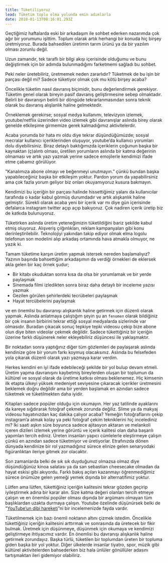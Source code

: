 ```yaml
---
title: Tüketiliyoruz
lead: Tüketim toplu olma yolunda emin adımlarla
date: 2018-01-13T08:16:01.293Z
---
```


Geçtiğimiz haftalarda eski bir arkadaşım ile sohbet ederken nazarımda çok ağır bir yorumunu işittim. Toplum olarak artık herhangi bir konuda hiç birşey üretmiyoruz. Burada bahsedilen üretimin tarım ürünü ya da bir yazılım olması zorunlu değil.

Uzun zamandır, tek taraflı bir bilgi akışı içerisinde olduğumu ve bunu değiştirmek için bir adımda bulunmadığımı farketmemi sağladı bu sohbet.

Peki neler üretebiliriz, üretmemek neden zararlıdır? Tüketmek de bu işin bir parçası değil mi? Sadece tüketiyor olmak çok mu kötü birşey acaba?

Öncelikle tüketim nasıl davranış biçimidir, bunu değerlendirmek gerekiyor. Tüketim genel olarak bireyin pasif davranış geliştirmesine sebep olmaktadır. Belirli bir davranışın belirli bir döngüde tekrarlanmasından sonra teknik olarak bu davranış alışlanlık haline gelmektedir.

Örneklemek gerekirse; sosyal medya kullanımı, televizyon izlemek, youtube/netflix üzerinden video izlemek gibi davranışlar aslında birey olarak genelde etkileşime girmemize gerek kalmadığımız aktivitelerdir.

Acaba yorumda bir hata mı oldu diye tekrar düşündüğümüzde; sosyal mecralar kullanıcı içeriklerinden oluşuyor, youtube’da kullanıcı yorumları dolu diyebilirsiniz. Biraz detaylı baktığımızda içeriklerin çoğunun başka bir kaynaktan (ç)alıntı olması, üretilen yorumların aslında bir katma değerinin olmaması ve artık yazı yazmak yerine sadece emojilerle kendimizi ifade etme çabamız görülüyor.

"Kanalımıza abone olmayı ve beğenmeyi unutmayın.” çünkü bundan başka yapabileceğiniz başka bir etkileşim yoktur. Pardon yorum da yapabilirsiniz ama çok fazla yorum geliyor biz onları okuyamıyoruz kusura bakmayın.

Kendimizi bu içeriğin bir parçası halinde hissettiğimiz yalanı da kullanıcılar tarafında o kadar kabul görmüş durumdadır ve artık alışkanlık haline gelmiştir. Sürekli olarak acaba yeni bir içerik var mı diye gün içerisinde defalarca instagram twitter açıp açıp bakıyoruz. Çok nadiren içerik üretip biz de katkıda bulunuyoruz.

Tüketirken aslında üretim yeteneğimizin tüketildiğini bariz şekilde kabul etmiş oluyoruz. Alışveriş çılğınlıkları, reklam kampanyaları gibi konu derinleştirilebilir. Teknolojiyi yakından takip ediyor olmak elma logolu telefonun son modelini alıp arkadaş ortamında hava atmakla olmuyor, ne yazık ki.

Tamam tüketime karşın üretim yapmak istersek nereden başlamalıyız? Yazının başında bahsettiğim arkadaşımın da verdiği örnekleri de eklersek akla gelen bir kaç örnek şudur;

*   Bir kitabı okuduktan sonra kısa da olsa bir yorumlamak ve bir yerde paylaşmak
*   Sinemada filmi izledikten sonra biraz daha detaylı bir inceleme yazısı yazmak
*   Gezilen görülen şehirlerdeki tecrübeleri paylaşmak
*   Hayat tercübelerini paylaşmak

ve en önemlisi bu davranışı alışkanlık haline getirmek için düzenli olarak yapmak. Aslında anlatmaya çalıştığım şeyin şu an `fenomen` olarak bildiğiniz bir çok insanın birbirini tekrar ettiği sosyal medyalarda sizlerinde var olmasıdır. Buradan çıkacak sonuç tepkiye tepki videosu çekip bize abone olun diye biten videolar çekmek değildir. Sadece tükettiğiniz bir içeriğin üzerine farklı düşünerek neler ekleyebiliriz düşüncesi ile yaklaşmaktır.

Bir noktadan sonra yaptığınız diğer tüm gözlemleri de paylaşarak aslında kendinize göre bir yorum farkı koymuş olacaksınız. Aslında bu felsefeden yola çıkarak düzenli olarak yazı yazmaya karar verdim.

Herkes kendini en iyi ifade edebileceği şekilde bir yol bulup devam etmeli. Üretim yapma davranışını kaybetmiş bireylerden oluşan bir toplumun da kültürel ve sosyal olarak da üretime katkısı olması beklenemez. Hiç kimsenin ilk etapta ülkeyi yüksek medeniyet seviyesine çıkaracak içerikler üretmesini beklemek doğru değildir ama bir yerden başlamak en azından sadece tüketmek ve tüketilmekten daha iyidir.

Kitapları sadece popüler olduğu için okumayın. Her yaz tatilinde ayaklarını da kareye sığdırarak fotoğraf çekmek zorunda değiliz. Slime ya da makyaj videosu hayatınızdan kaç dakika çalıyor acaba? Yemeğin fotoğraflarını çekip instagram’a atmak kolay ya peki fotoğraf çekim tekniklerini hiç incelediniz mi? İki saati aşkın süre boyunca sadece ajitasyon aktaran ve melankoli içeren dizileri izlemek yerine görüntü ve içerik kalitesi olan daha başarılı yapımları tercih ediniz. Üreten insanları yapıcı cümlelerle eleştirmeye çalışın çünkü en azından sadece tüketmiyor ve üretiyorlar. Etrafınızda dönen dünyada kendinize bir rol yazmadığınız sürece elinize gelen senaryodaki figüranlıktan ileriye gitmek zor olacaktır.

Son zamanlarda belki de sık sık duyduğunuz olmazsa olmaz diye düşündüğünüz kinoa salatası ya da san sebastian cheesecake olmadan da hayat eskisi gibi akıyordu. Farklı bakış açıları kazanmayı öğrenmediğimiz sürece önümüze gelen yemeği yemek dışında bir alternatifimiz yoktur.

Lütfen ama lütfen, tükettiğiniz içeriğin kalitesini tekrar gözden geçirip iyileştirmek adına bir karar alın. Size katma değeri olanları tercih etmeye çalışın ve en önemlisi popüler olması dışında bir argümanı olmayan tüm başlıklardan uzakta durmaya çalışın. Youtube özelinde düşünürsek belki de "[YouTube’un dibi hareketi](https://www.youtube.com/watch?v=5guS-TtJq9Y)”ni bir incelemenizde fayda vardır.

Tüketilmemek için bazı önemli noktanın altını çizmek istedim. Öncelikle tükettiğiniz içeriğin kalitesini arttırmak ve sonrasında da üretecek bir fikir bulmak. Üretmek için düşünmeye, düşünmek için okumaya ve kendimizi geliştirmeye ihtiyacımız vardır. En önemlisi bu davranışı alışkanlık haline getirmek zorundayız. Başka türlü, tüketilen bir toplumdan üreten bir topluma giden başka bir yol yoktur. Diğer ülkelerde insanlar tiyatro, spor, müzik gibi kültürel aktivitelerden bahsederken biz hala ünlüler gönüllüler adasını tartışmaktan ileri gidemiyor olabiliriz.
